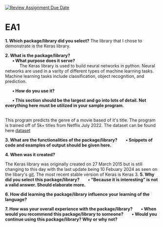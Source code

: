 [![Review Assignment Due Date](https://classroom.github.com/assets/deadline-readme-button-24ddc0f5d75046c5622901739e7c5dd533143b0c8e959d652212380cedb1ea36.svg)](https://classroom.github.com/a/FJiO-WNb)
# EA1

**1. Which package/library did you select?**
The library that I chose to demonstrate is the Keras library. 

**2. What is the package/library?**
<br>
&nbsp;&nbsp;&nbsp;&nbsp;&nbsp;&nbsp;**• What purpose does it serve?**
<br>
&nbsp;&nbsp;&nbsp;&nbsp;&nbsp;&nbsp;&nbsp;&nbsp;&nbsp;&nbsp;&nbsp;&nbsp;The Keras library is used to build neural networks in python. Neural networks are used in a varity of different types of machine learning tasks. Machine learning tasks include classification, object recognition, and prediction.
<br>

&nbsp;&nbsp;&nbsp;&nbsp;&nbsp;&nbsp;**• How do you use it?**
<br>

&nbsp;&nbsp;&nbsp;&nbsp;&nbsp;&nbsp;**• This section should be the largest and go into lots of detail. Not everything here must be utilized in your sample program.**
<br>
&nbsp;&nbsp;&nbsp;&nbsp;&nbsp;&nbsp;


This program predicts the genre of a movie based of it's title. The program is trained off of 5k+ titles from Netflix July 2022. The dataset can be found here [dataset](https://www.kaggle.com/datasets/victorsoeiro/netflix-tv-shows-and-movies?resource=download)

**3. What are the functionalities of the package/library?**
&nbsp;&nbsp;&nbsp;&nbsp;&nbsp;&nbsp;**• Snippets of code and examples of output should be given here.**
<br>



**4. When was it created?**
<br>

The Keras library was originally created on 27 March 2015 but is still changing to this day with the last update being 10 Febuary 2024 as seen on the libary's [git](https://github.com/keras-team/keras). The most recent stable version of Keras is Keras 3. 
**5. Why did you select this package/library?**
&nbsp;&nbsp;&nbsp;&nbsp;&nbsp;&nbsp;**• “Because it is interesting” is not a valid answer. Should elaborate more.**
<br>

**6. How did learning the package/library influence your learning of the language?**
<br>

**7. How was your overall experience with the package/library?**
&nbsp;&nbsp;&nbsp;&nbsp;&nbsp;&nbsp;**• When would you recommend this package/library to someone?**
&nbsp;&nbsp;&nbsp;&nbsp;&nbsp;&nbsp;**• Would you continue using this package/library? Why or why not?**
<br>
